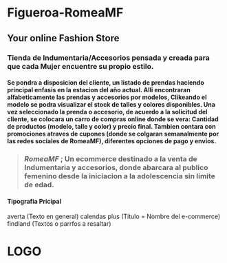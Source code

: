 # Figueroa-RomeaMF

## **Your online Fashion Store**
### Tienda de Indumentaria/Accesorios pensada y creada para que cada Mujer encuentre su propio estilo.

#### Se pondra a disposicion del cliente, un listado de prendas haciendo principal enfasis en la estacion del año actual. Alli encontraran alfabeticamente las prendas y accesorios por modelos, Clikeando el modelo se podra visualizar el stock de talles y colores disponibles. Una vez seleccionado la prenda o accesorio, de acuerdo a la solicitud del cliente, se colocara un carro de compras online donde se vera: Cantidad de productos (modelo, talle y color) y precio final. Tambien contara con promociones atraves de cupones (donde se colgaran semanalmente por las redes sociales de RomeaMF), diferentes opciones de pago y envios.


> ### *RomeaMF* ; Un ecommerce destinado a la venta de Indumentaria y accesorios, donde abarcara al publico femenino desde la iniciacion a la adolescencia sin limite de edad. 

#### Tipografia Pricipal
averta (Texto en general)
calendas plus (Titulo = Nombre del e-commerce)
findland (Textos o parrfos a resaltar)

# LOGO
